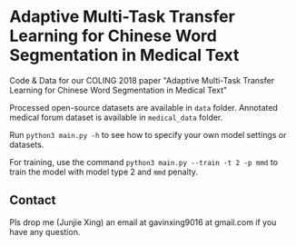 # Adaptive Multi-Task Transfer Learning for Chinese Word Segmentation in Medical Text

Code & Data for our COLING 2018 paper "Adaptive Multi-Task Transfer Learning for Chinese Word Segmentation in Medical Text"

Processed open-source datasets are available in `data` folder. Annotated medical forum dataset is available in `medical_data` folder.

Run `python3 main.py -h` to see how to specify your own model settings or datasets.

For training, use the command `python3 main.py --train -t 2 -p mmd` to train the model with model type 2 and  `mmd` penalty.


## Contact

Pls drop me (Junjie Xing) an email at gavinxing9016 at gmail.com if you have any question.